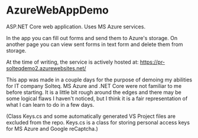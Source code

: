 # AzureWebAppDemo
ASP.NET Core web application. Uses MS Azure services.

In the app you can fill out forms and send them to Azure's storage. On another page you can view sent forms in text form and delete them from storage.

At the time of writing, the service is actively hosted at:
https://pr-solteqdemo2.azurewebsites.net/

This app was made in a couple days for the purpose of demoing my abilities for IT company Solteq. MS Azure and .NET Core were not familiar to me before starting. It is a little bit rough around the edges and there may be some logical flaws I haven't noticed, but I think it is a fair representation of what I can learn to do in a few days.

(Class Keys.cs and some automatically generated VS Project files are excluded from the repo. Keys.cs is a class for storing personal access keys for MS Azure and Google reCaptcha.)
